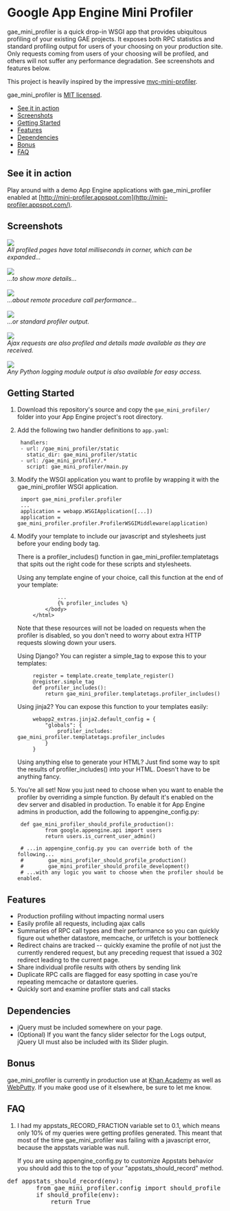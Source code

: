 # Google App Engine Mini Profiler

gae_mini_profiler is a quick drop-in WSGI app that provides ubiquitous profiling of your existing GAE projects. It exposes both RPC statistics and standard profiling output for users of your choosing on your production site. Only requests coming from users of your choosing will be profiled, and others will not suffer any performance degradation. See screenshots and features below.

This project is heavily inspired by the impressive [mvc-mini-profiler](http://miniprofiler.com/).

gae_mini_profiler is [MIT licensed](http://en.wikipedia.org/wiki/MIT_License).

* <a href="#demo">See it in action</a>
* <a href="#screens">Screenshots</a>
* <a href="#start">Getting Started</a>
* <a href="#features">Features</a>
* <a href="#dependencies">Dependencies</a>
* <a href="#bonus">Bonus</a>
* <a href="#faq">FAQ</a>

## <a name="demo">See it in action</a>

Play around with a demo App Engine applications with gae_mini_profiler enabled at [http://mini-profiler.appspot.com](http://mini-profiler.appspot.com/).

## <a name="screens">Screenshots</a>

<img src="http://gae-mini-profiler.appspot.com/images/gae-mini-profiler/corner.png"/><br/><em>All profiled pages have total milliseconds in corner, which can be expanded...</em><br/><br/>
<img src="http://gae-mini-profiler.appspot.com/images/gae-mini-profiler/expanded.png"/><br/><em>...to show more details...</em><br/><br/>
<img src="http://gae-mini-profiler.appspot.com/images/gae-mini-profiler/rpc.png"/><br/><em>...about remote procedure call performance...</em><br/><br/>
<img src="http://gae-mini-profiler.appspot.com/images/gae-mini-profiler/profile.png"/><br/><em>...or standard profiler output.</em><br/><br/>
<img src="http://gae-mini-profiler.appspot.com/images/gae-mini-profiler/ajax-corner.png?test"/><br/><em>Ajax requests are also profiled and details made available as they are received.</em><br/><br/>
<img src="http://i.imgur.com/SG0dp.png"/><br/><em>Any Python logging module output is also available for easy access.</em>

## <a name="start">Getting Started</a>

1. Download this repository's source and copy the `gae_mini_profiler/` folder into your App Engine project's root directory.

2. Add the following two handler definitions to `app.yaml`:

        handlers:
        - url: /gae_mini_profiler/static
          static_dir: gae_mini_profiler/static
        - url: /gae_mini_profiler/.*
          script: gae_mini_profiler/main.py

3. Modify the WSGI application you want to profile by wrapping it with the gae_mini_profiler WSGI application.

        import gae_mini_profiler.profiler
        ...
        application = webapp.WSGIApplication([...])
        application = gae_mini_profiler.profiler.ProfilerWSGIMiddleware(application)

4. Modify your template to include our javascript and stylesheets just before your ending body tag.

    There is a profiler_includes() function in gae_mini_profiler.templatetags that spits out the right code for these scripts and stylesheets.
        
    Using any template engine of your choice, call this function at the end of your template:
    
                    ...
                    {% profiler_includes %}
                </body>
            </html>

    Note that these resources will not be loaded on requests when the profiler is disabled, so you don't need to worry about extra HTTP requests slowing down your users.

    Using Django?
        You can register a simple_tag to expose this to your templates:
        
            register = template.create_template_register()
            @register.simple_tag
            def profiler_includes():
                return gae_mini_profiler.templatetags.profiler_includes()
                    
    Using jinja2?
        You can expose this function to your templates easily:
        
            webapp2_extras.jinja2.default_config = {
                "globals": {
                    profiler_includes: gae_mini_profiler.templatetags.profiler_includes
                }
            }
                
    Using anything else to generate your HTML?
        Just find some way to spit the results of profiler_includes() into your HTML. Doesn't have to be anything fancy.

5. You're all set! Now you just need to choose when you want to enable the profiler by overriding a simple function. By default it's enabled on the dev server and disabled in production. To enable it for App Engine admins in production, add the following to appengine_config.py:

        def gae_mini_profiler_should_profile_production():
                from google.appengine.api import users
                return users.is_current_user_admin()
                
        # ...in appengine_config.py you can override both of the following...
        #        gae_mini_profiler_should_profile_production()
        #        gae_mini_profiler_should_profile_development()
        # ...with any logic you want to choose when the profiler should be enabled.


## <a name="features">Features</a>

* Production profiling without impacting normal users
* Easily profile all requests, including ajax calls
* Summaries of RPC call types and their performance so you can quickly figure out whether datastore, memcache, or urlfetch is your bottleneck
* Redirect chains are tracked -- quickly examine the profile of not just the currently rendered request, but any preceding request that issued a 302 redirect leading to the current page.
* Share individual profile results with others by sending link
* Duplicate RPC calls are flagged for easy spotting in case you're repeating memcache or datastore queries.
* Quickly sort and examine profiler stats and call stacks

## <a name="dependencies">Dependencies</a>

* jQuery must be included somewhere on your page.
* (Optional) If you want the fancy slider selector for the Logs output, jQuery UI must also be included with its Slider plugin.

## <a name="bonus">Bonus</a>

gae_mini_profiler is currently in production use at [Khan Academy](http://khanacademy.org) as well as [WebPutty](http://www.webputty.net). If you make good use of it elsewhere, be sure to let me know.

## <a name="faq">FAQ</a>

1. I had my appstats_RECORD_FRACTION variable set to 0.1, which means only 10% of my queries were getting profiles generated.  This meant that most of the time gae_mini_profiler was failing with a javascript error, because the appstats variable was null.

    If you are using appengine_config.py to customize Appstats behavior you should add this to the top of your "appstats_should_record" method.
<pre>def appstats_should_record(env):
        from gae_mini_profiler.config import should_profile
        if should_profile(env):
            return True
</pre>
